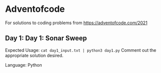 # Adventofcode

For solutions to coding problems from https://adventofcode.com/2021

## Day 1: Day 1: Sonar Sweep
Expected Usage:
`cat day1_input.txt | python3 day1.py`
Comment out the appropriate solution desired.

Language: Python